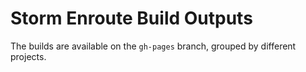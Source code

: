 # Storm Enroute Build Outputs

The builds are available on the `gh-pages` branch,
grouped by different projects.


